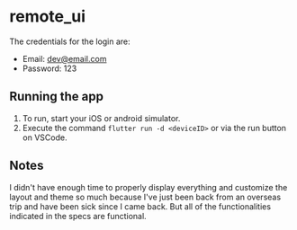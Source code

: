 # remote_ui

The credentials for the login are:
- Email: dev@email.com
- Password: 123


## Running the app

1. To run, start your iOS or android simulator.
2. Execute the command `flutter run -d <deviceID>` or via the run button on VSCode.

## Notes

I didn't have enough time to properly display everything and customize the layout and theme so much because I've just been back from an overseas trip and have been sick since I came back. But all of the functionalities indicated in the specs are functional.